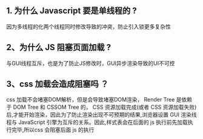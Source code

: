 ## 1. 为什么 Javascript 要是单线程的 ?
因为多线程的化两个线程同时修改导致的冲突，防止引入锁更多复杂性

## 2、为什么 JS 阻塞页面加载 ?
与GUI线程互斥，也是为了防止JS修改时，GUI异步渲染导致的UI不可控

## 3、css 加载会造成阻塞吗 ？
css 加载不会堵塞DOM解析，但是会导致堵塞DOM渲染， Render Tree 是依赖于 DOM Tree 和 CSSOM Tree 的，
CSS 资源加载完成(或者 CSS 资源加载失败)后,才能开始渲染，因此为了防止渲染出现不可预期的结果,浏览器设置 GUI 渲染线程与 JavaScript 引擎为互斥的关系。因此,样式表会在后面的 js 执行前先加载执行完毕,所以css 会阻塞后面 js 的执行
